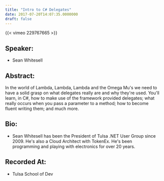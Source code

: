 ```yaml
---
title: "Intro to C# Delegates"
date: 2017-07-20T14:07:35.0000000
draft: false
---
```


{{< vimeo 229767665 >}}

## Speaker:

 - Sean Whitesell

## Abstract:

<p>In the world of Lambda, Lambda, Lambda and the Omega Mu's </nerd_humor> we need to have a solid grasp on what delegates really are and why they're used. You'll learn, in C#, how to make use of the framework provided delegates; what really occurs when you pass a parameter to a method; how to become fluent writing them; and much more.</p>

## Bio:

 - <p>Sean Whitesell has been the President of Tulsa .NET User Group since 2009. He's also a Cloud Architect with TokenEx. He's been programming and playing with electronics for over 20 years.</p>

## Recorded At:

 - Tulsa School of Dev

